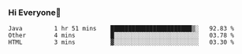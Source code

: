 ### Hi Everyone👋
<!--START_SECTION:waka-->
```text
Java         1 hr 51 mins    ███████████████████████▒░   92.83 % 
Other        4 mins          █░░░░░░░░░░░░░░░░░░░░░░░░   03.78 % 
HTML         3 mins          ▓░░░░░░░░░░░░░░░░░░░░░░░░   03.30 % 
```
<!--END_SECTION:waka-->


<!--
**YeonSeong-Lee/YeonSeong-Lee** is a ✨ _special_ ✨ repository because its `README.md` (this file) appears on your GitHub profile.

Here are some ideas to get you started:

- 🔭 I’m currently working on ...
- 🌱 I’m currently learning ...
- 👯 I’m looking to collaborate on ...
- 🤔 I’m looking for help with ...
- 💬 Ask me about ...
- 📫 How to reach me: ...
- 😄 Pronouns: ...
- ⚡ Fun fact: ...
-->

